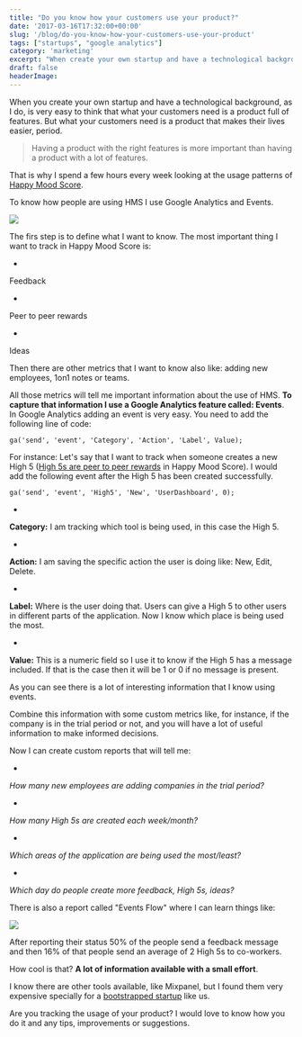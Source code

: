 ```yaml
---
title: "Do you know how your customers use your product?"
date: '2017-03-16T17:32:00+00:00'
slug: '/blog/do-you-know-how-your-customers-use-your-product'
tags: ["startups", "google analytics"]
category: 'marketing'
excerpt: "When create your own startup and have a technological background, as I do, is very easy to think that what your customers need is a product full of features.  But what your customers need is a product that makes their lives easier."
draft: false
headerImage:
---
```

When you create your own startup and have a technological background, as I do, is very easy to think that what your customers need is a product full of features. But what your customers need is a product that makes their lives easier, period.

> Having a product with the right features is more important than having a product with a lot of features.

That is why I spend a few hours every week looking at the usage patterns of [Happy Mood Score](https://www.happymoodscore.com).

To know how people are using HMS I use Google Analytics and Events.

 ![](http://static1.squarespace.com/static/5303797ae4b0c6ad9e43f072/5303ce80e4b0400995a883d6/58e6712e46c3c414863a55db/1491497281163/Total+event+distribution.jpgTotal+event+distribution?format=original)

The firs step is to define what I want to know. The most important thing I want to track in Happy Mood Score is:

-

Feedback

-

Peer to peer rewards

-

Ideas

Then there are other metrics that I want to know also like: adding new employees, 1on1 notes or teams.

All those metrics will tell me important information about the use of HMS. **To capture that information I use a Google Analytics feature called: Events**. In Google Analytics adding an event is very easy. You need to add the following line of code:

    ga('send', 'event', 'Category', 'Action', 'Label', Value);

For instance: Let's say that I want to track when someone creates a new High 5 ([High 5s are peer to peer rewards](https://www.happymoodscore.com/features/) in Happy Mood Score). I would add the following event after the High 5 has been created successfully.

    ga('send', 'event', 'High5', 'New', 'UserDashboard', 0);

-

**Category:** I am tracking which tool is being used, in this case the High 5.

-

**Action:** I am saving the specific action the user is doing like: New, Edit, Delete.

-

**Label:** Where is the user doing that. Users can give a High 5 to other users in different parts of the application. Now I know which place is being used the most.

-

**Value:** This is a numeric field so I use it to know if the High 5 has a message included. If that is the case then it will be 1 or 0 if no message is present.

As you can see there is a lot of interesting information that I know using events.

Combine this information with some custom metrics like, for instance, if the company is in the trial period or not, and you will have a lot of useful information to make informed decisions.

Now I can create custom reports that will tell me:

-

_How many new employees are adding companies in the trial period?_

-

_How many High 5s are created each week/month?_

-

_Which areas of the application are being used the most/least?_

-

_Which day do people create more feedback, High 5s, ideas?_

There is also a report called "Events Flow" where I can learn things like:

 ![](http://static1.squarespace.com/static/5303797ae4b0c6ad9e43f072/5303ce80e4b0400995a883d6/58e670ff197aea71b4597873/1491497226875/event+flow.jpgevent+flow?format=original)

After reporting their status 50% of the people send a feedback message and then 16% of that people send an average of 2 High 5s to co-workers.

How cool is that? **A lot of information available with a small effort**.

I know there are other tools available, like Mixpanel, but I found them very expensive specially for a [bootstrapped startup](https://www.alvareznavarro.es/blog/2017/2/why-every-startup-should-start-bootstrapped) like us.

Are you tracking the usage of your product? I would love to know how you do it and any tips, improvements or suggestions.

